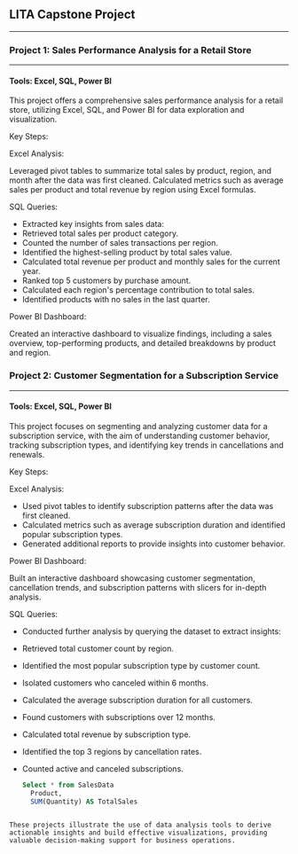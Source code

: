 ## LITA Capstone Project
---

### Project 1: Sales Performance Analysis for a Retail Store
---

#### Tools: Excel, SQL, Power BI

This project offers a comprehensive sales performance analysis for a retail store, utilizing Excel, SQL, and Power BI for data exploration and visualization.

Key Steps:

Excel Analysis:

Leveraged pivot tables to summarize total sales by product, region, and month after the data was first cleaned.
Calculated metrics such as average sales per product and total revenue by region using Excel formulas.

SQL Queries:

- Extracted key insights from sales data:
- Retrieved total sales per product category.
- Counted the number of sales transactions per region.
- Identified the highest-selling product by total sales value.
- Calculated total revenue per product and monthly sales for the current year.
- Ranked top 5 customers by purchase amount.
- Calculated each region's percentage contribution to total sales.
- Identified products with no sales in the last quarter.

Power BI Dashboard:

Created an interactive dashboard to visualize findings, including a sales overview, top-performing products, and detailed breakdowns by product and region.

### Project 2: Customer Segmentation for a Subscription Service
---

#### Tools: Excel, SQL, Power BI

This project focuses on segmenting and analyzing customer data for a subscription service, with the aim of understanding customer behavior, tracking subscription types, and identifying key trends in cancellations and renewals.

Key Steps:

Excel Analysis:

- Used pivot tables to identify subscription patterns after the data was first cleaned.
- Calculated metrics such as average subscription duration and identified popular subscription types.
- Generated additional reports to provide insights into customer behavior.


Power BI Dashboard:

Built an interactive dashboard showcasing customer segmentation, cancellation trends, and subscription patterns with slicers for in-depth analysis.

SQL Queries:

- Conducted further analysis by querying the dataset to extract insights:
- Retrieved total customer count by region.
- Identified the most popular subscription type by customer count.
- Isolated customers who canceled within 6 months.
- Calculated the average subscription duration for all customers.
- Found customers with subscriptions over 12 months.
- Calculated total revenue by subscription type.
- Identified the top 3 regions by cancellation rates.
- Counted active and canceled subscriptions.

  ```SQL
  Select * from SalesData
	Product,
	SUM(Quantity) AS TotalSales
```

These projects illustrate the use of data analysis tools to derive actionable insights and build effective visualizations, providing valuable decision-making support for business operations.
